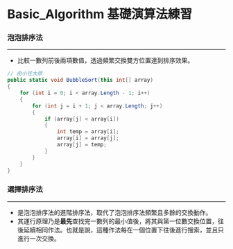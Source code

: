 # Basic_Algorithm 基礎演算法練習


### 泡泡排序法
---
- 比較一數列前後兩項數值，透過頻繁交換雙方位置達到排序效果。
``` C#
// 由小往大排
public static void BubbleSort(this int[] array)
{
    for (int i = 0; i < array.Length - 1; i++)
    {
        for (int j = i + 1; j < array.Length; j++)
        {
            if (array[j] < array[i])
            {
                int temp = array[i];
                array[i] = array[j];
                array[j] = temp;
            }
        }
    }
}
```


### 選擇排序法
---
- 是泡泡排序法的進階排序法，取代了泡泡排序法頻繁且多餘的交換動作。
- 其運行原理乃是**最先**查找完一數列的最小值後，將其與第一位數交換位置，往後延續相同作法。也就是說，這種作法每在一個位置下往後進行搜索，並且只進行一次交換。
